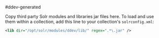 #ddev-generated

Copy third party Solr modules and libraries jar files here. To load and use them
within a collection, add this line to your collection's `solrconfig.xml`:
```xml
<lib dir="/opt/solr/modules/ddev/lib/" regex=".*\.jar" />
```
